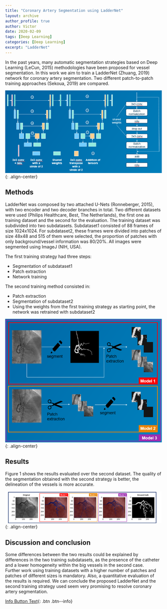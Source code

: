 ```yaml
---
title: "Coronary Artery Segmentation using LadderNet"
layout: archive
author_profile: true
author: Victor
date: 2020-02-09
tags: [Deep Learning]
categories: [Deep Learning]
excerpt: "LadderNet"
---
```


In the past years, many automatic segmentation strategies based on Deep Learning (LeCun, 2015) methodologies have been proposed for vessel segmentation.
In this work we aim to train a LadderNet (Zhuang, 2019) network for coronary artery segmentation. Two different patch-to-patch training approaches (Sekoua, 2019) are compared.

![image-center](/images/laddernet/LadderNet.png){: .align-center}

## Methods
LadderNet was composed by two attached U-Nets (Ronneberger, 2015), with two encoder and two decoder branches in total. 
Two different datasets were used (Philips Healthcare, Best, The Netherlands), the first one as training dataset and the second for the evaluation. 
The training dataset was subdivided into two subdatasets. Subdataset1 consisted of 88 frames of size 1024x1024. For subdataset2, these frames were divided into patches of size 48x48 and 515 of them were selected, the proportion of patches with only background/vessel information was 80/20%. All images were segmented using ImageJ (NIH, USA).

The first training strategy had three steps:

* Segmentation of subdataset1 
* Patch extraction
* Network training

The second training method consisted in:

* Patch extraction 
* Segmentation of subdataset2
* Using the weights from the first training strategy as starting point, the network was retrained with subdataset2

![image-center](/images/laddernet/strategy.png){: .align-center}

## Results
Figure 1 shows the results evaluated over the second dataset. The quality of the segmentation obtained with the second strategy is better, the delineation of the vessels is more accurate.

![image-center](/images/laddernet/results_final.png){: .align-center}

## Discussion and conclusion
Some differences between the two results could be explained by differences in the two training subdatasets, as the presence of the catheter and a lower homogeneity within the big vessels in the second case.  
Further work using training datasets with a higher number of patches and patches of different sizes is mandatory. Also, a quantitative evaluation of the results is required.
We can conclude the proposed LadderNet and the second training strategy used seem very promising to resolve coronary artery segmentation.

[Info Button Text](https://github.com/IA-Cardiologia-husa/Segmentation){: .btn .btn--info}
